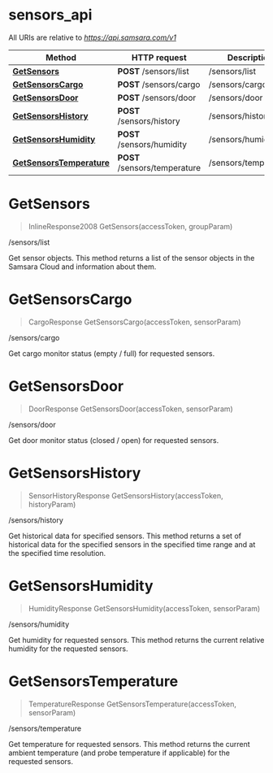 # sensors_api

All URIs are relative to *https://api.samsara.com/v1*

Method | HTTP request | Description
------------- | ------------- | -------------
[**GetSensors**](sensors_api.md#GetSensors) | **POST** /sensors/list | /sensors/list
[**GetSensorsCargo**](sensors_api.md#GetSensorsCargo) | **POST** /sensors/cargo | /sensors/cargo
[**GetSensorsDoor**](sensors_api.md#GetSensorsDoor) | **POST** /sensors/door | /sensors/door
[**GetSensorsHistory**](sensors_api.md#GetSensorsHistory) | **POST** /sensors/history | /sensors/history
[**GetSensorsHumidity**](sensors_api.md#GetSensorsHumidity) | **POST** /sensors/humidity | /sensors/humidity
[**GetSensorsTemperature**](sensors_api.md#GetSensorsTemperature) | **POST** /sensors/temperature | /sensors/temperature


<a name="GetSensors"></a>
# **GetSensors**
> InlineResponse2008 GetSensors(accessToken, groupParam)

/sensors/list

Get sensor objects. This method returns a list of the sensor objects in the Samsara Cloud and information about them.
<a name="GetSensorsCargo"></a>
# **GetSensorsCargo**
> CargoResponse GetSensorsCargo(accessToken, sensorParam)

/sensors/cargo

Get cargo monitor status (empty / full) for requested sensors.
<a name="GetSensorsDoor"></a>
# **GetSensorsDoor**
> DoorResponse GetSensorsDoor(accessToken, sensorParam)

/sensors/door

Get door monitor status (closed / open) for requested sensors.
<a name="GetSensorsHistory"></a>
# **GetSensorsHistory**
> SensorHistoryResponse GetSensorsHistory(accessToken, historyParam)

/sensors/history

Get historical data for specified sensors. This method returns a set of historical data for the specified sensors in the specified time range and at the specified time resolution.
<a name="GetSensorsHumidity"></a>
# **GetSensorsHumidity**
> HumidityResponse GetSensorsHumidity(accessToken, sensorParam)

/sensors/humidity

Get humidity for requested sensors. This method returns the current relative humidity for the requested sensors.
<a name="GetSensorsTemperature"></a>
# **GetSensorsTemperature**
> TemperatureResponse GetSensorsTemperature(accessToken, sensorParam)

/sensors/temperature

Get temperature for requested sensors. This method returns the current ambient temperature (and probe temperature if applicable) for the requested sensors.
